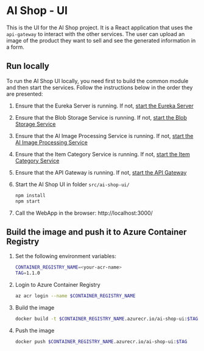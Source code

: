 # AI Shop - UI

This is the UI for the AI Shop project. It is a React application that uses the `api-gateway` to interact with the other services. The user can upload an image of the product they want to sell and see the generated information in a form.

## Run locally

To run the AI Shop UI locally, you need first to build the common module and then start the services. Follow the instructions below in the order they are presented:

1. Ensure that the Eureka Server is running. If not, [start the Eureka Server](../eureka-server/README.md)
2. Ensure that the Blob Storage Service is running. If not, [start the Blob Storage Service](../blob-storage-service/README.md)
3. Ensure that the AI Image Processing Service is running. If not, [start the AI Image Processing Service](../ai-image-processing-service/README.md)
4. Ensure that the Item Category Service is running. If not, [start the Item Category Service](../item-category-service/README.md)
5. Ensure that the API Gateway is running. If not, [start the API Gateway](../api-gateway/README.md)
6. Start the AI Shop UI in folder `src/ai-shop-ui/`

    ```bash
    npm install
    npm start
    ```

7. Call the WebApp in the browser: http://localhost:3000/



## Build the image and push it to Azure Container Registry

1. Set the following environment variables:

    ```bash
    CONTAINER_REGISTRY_NAME=<your-acr-name>
    TAG=1.1.0
    ```

2. Login to Azure Container Registry

    ```bash
    az acr login --name $CONTAINER_REGISTRY_NAME
    ```

3. Build the image

    ```bash
    docker build -t $CONTAINER_REGISTRY_NAME.azurecr.io/ai-shop-ui:$TAG .
    ```

4. Push the image

    ```bash
    docker push $CONTAINER_REGISTRY_NAME.azurecr.io/ai-shop-ui:$TAG
    ```
